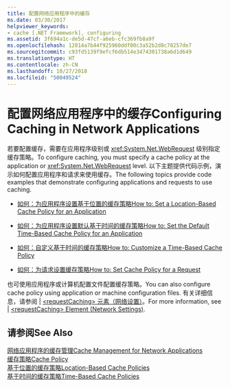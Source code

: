 ```yaml
---
title: 配置网络应用程序中的缓存
ms.date: 03/30/2017
helpviewer_keywords:
- cache [.NET Framework], configuring
ms.assetid: 3f694a1c-de5d-47cf-a6eb-cfc369fb8a9f
ms.openlocfilehash: 12814a7b44f925960ddf00c3a52b2d8c78257de7
ms.sourcegitcommit: c93fd5139f9efcf6db514e3474301738a6d1d649
ms.translationtype: HT
ms.contentlocale: zh-CN
ms.lasthandoff: 10/27/2018
ms.locfileid: "50049524"
---
```

# <a name="configuring-caching-in-network-applications"></a><span data-ttu-id="d20f7-102">配置网络应用程序中的缓存</span><span class="sxs-lookup"><span data-stu-id="d20f7-102">Configuring Caching in Network Applications</span></span>
<span data-ttu-id="d20f7-103">若要配置缓存，需要在应用程序级别或 <xref:System.Net.WebRequest> 级别指定缓存策略。</span><span class="sxs-lookup"><span data-stu-id="d20f7-103">To configure caching, you must specify a cache policy at the application or <xref:System.Net.WebRequest> level.</span></span> <span data-ttu-id="d20f7-104">以下主题提供代码示例，演示如何配置应用程序和请求来使用缓存。</span><span class="sxs-lookup"><span data-stu-id="d20f7-104">The following topics provide code examples that demonstrate configuring applications and requests to use caching.</span></span>  
  
-   [<span data-ttu-id="d20f7-105">如何：为应用程序设置基于位置的缓存策略</span><span class="sxs-lookup"><span data-stu-id="d20f7-105">How to: Set a Location-Based Cache Policy for an Application</span></span>](../../../docs/framework/network-programming/how-to-set-a-location-based-cache-policy-for-an-application.md)  
  
-   [<span data-ttu-id="d20f7-106">如何：为应用程序设置默认基于时间的缓存策略</span><span class="sxs-lookup"><span data-stu-id="d20f7-106">How to: Set the Default Time-Based Cache Policy for an Application</span></span>](../../../docs/framework/network-programming/how-to-set-the-default-time-based-cache-policy-for-an-application.md)  
  
-   [<span data-ttu-id="d20f7-107">如何：自定义基于时间的缓存策略</span><span class="sxs-lookup"><span data-stu-id="d20f7-107">How to: Customize a Time-Based Cache Policy</span></span>](../../../docs/framework/network-programming/how-to-customize-a-time-based-cache-policy.md)  
  
-   [<span data-ttu-id="d20f7-108">如何：为请求设置缓存策略</span><span class="sxs-lookup"><span data-stu-id="d20f7-108">How to: Set Cache Policy for a Request</span></span>](../../../docs/framework/network-programming/how-to-set-cache-policy-for-a-request.md)  
  
 <span data-ttu-id="d20f7-109">也可使用应用程序或计算机配置文件配置缓存策略。</span><span class="sxs-lookup"><span data-stu-id="d20f7-109">You can also configure cache policy using application or machine configuration files.</span></span> <span data-ttu-id="d20f7-110">有关详细信息，请参阅 &#124; [\<requestCaching> 元素（网络设置）](../../../docs/framework/configure-apps/file-schema/network/requestcaching-element-network-settings.md)。</span><span class="sxs-lookup"><span data-stu-id="d20f7-110">For more information, see &#124; [\<requestCaching> Element (Network Settings)](../../../docs/framework/configure-apps/file-schema/network/requestcaching-element-network-settings.md).</span></span>  
  
## <a name="see-also"></a><span data-ttu-id="d20f7-111">请参阅</span><span class="sxs-lookup"><span data-stu-id="d20f7-111">See Also</span></span>  
 [<span data-ttu-id="d20f7-112">网络应用程序的缓存管理</span><span class="sxs-lookup"><span data-stu-id="d20f7-112">Cache Management for Network Applications</span></span>](../../../docs/framework/network-programming/cache-management-for-network-applications.md)  
 [<span data-ttu-id="d20f7-113">缓存策略</span><span class="sxs-lookup"><span data-stu-id="d20f7-113">Cache Policy</span></span>](../../../docs/framework/network-programming/cache-policy.md)  
 [<span data-ttu-id="d20f7-114">基于位置的缓存策略</span><span class="sxs-lookup"><span data-stu-id="d20f7-114">Location-Based Cache Policies</span></span>](../../../docs/framework/network-programming/location-based-cache-policies.md)  
 [<span data-ttu-id="d20f7-115">基于时间的缓存策略</span><span class="sxs-lookup"><span data-stu-id="d20f7-115">Time-Based Cache Policies</span></span>](../../../docs/framework/network-programming/time-based-cache-policies.md)
